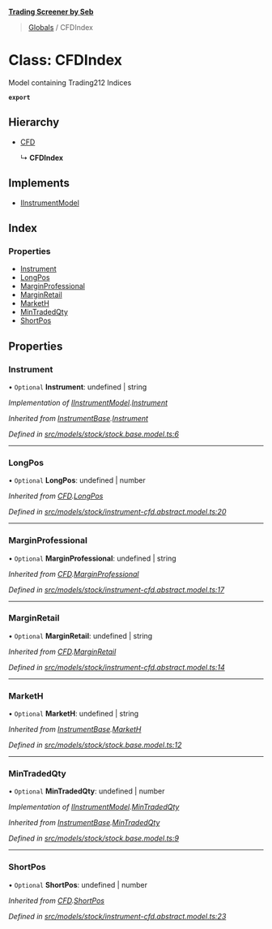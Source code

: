 **[Trading Screener by Seb](../README.md)**

> [Globals](../globals.md) / CFDIndex

# Class: CFDIndex

Model containing Trading212 Indices

**`export`** 

## Hierarchy

* [CFD](cfd.md)

  ↳ **CFDIndex**

## Implements

* [IInstrumentModel](../interfaces/iinstrumentmodel.md)

## Index

### Properties

* [Instrument](cfdindex.md#instrument)
* [LongPos](cfdindex.md#longpos)
* [MarginProfessional](cfdindex.md#marginprofessional)
* [MarginRetail](cfdindex.md#marginretail)
* [MarketH](cfdindex.md#marketh)
* [MinTradedQty](cfdindex.md#mintradedqty)
* [ShortPos](cfdindex.md#shortpos)

## Properties

### Instrument

• `Optional` **Instrument**: undefined \| string

*Implementation of [IInstrumentModel](../interfaces/iinstrumentmodel.md).[Instrument](../interfaces/iinstrumentmodel.md#instrument)*

*Inherited from [InstrumentBase](instrumentbase.md).[Instrument](instrumentbase.md#instrument)*

*Defined in [src/models/stock/stock.base.model.ts:6](https://github.com/wiewiur667/TradingScreener/blob/0537031/src/models/stock/stock.base.model.ts#L6)*

___

### LongPos

• `Optional` **LongPos**: undefined \| number

*Inherited from [CFD](cfd.md).[LongPos](cfd.md#longpos)*

*Defined in [src/models/stock/instrument-cfd.abstract.model.ts:20](https://github.com/wiewiur667/TradingScreener/blob/0537031/src/models/stock/instrument-cfd.abstract.model.ts#L20)*

___

### MarginProfessional

• `Optional` **MarginProfessional**: undefined \| string

*Inherited from [CFD](cfd.md).[MarginProfessional](cfd.md#marginprofessional)*

*Defined in [src/models/stock/instrument-cfd.abstract.model.ts:17](https://github.com/wiewiur667/TradingScreener/blob/0537031/src/models/stock/instrument-cfd.abstract.model.ts#L17)*

___

### MarginRetail

• `Optional` **MarginRetail**: undefined \| string

*Inherited from [CFD](cfd.md).[MarginRetail](cfd.md#marginretail)*

*Defined in [src/models/stock/instrument-cfd.abstract.model.ts:14](https://github.com/wiewiur667/TradingScreener/blob/0537031/src/models/stock/instrument-cfd.abstract.model.ts#L14)*

___

### MarketH

• `Optional` **MarketH**: undefined \| string

*Inherited from [InstrumentBase](instrumentbase.md).[MarketH](instrumentbase.md#marketh)*

*Defined in [src/models/stock/stock.base.model.ts:12](https://github.com/wiewiur667/TradingScreener/blob/0537031/src/models/stock/stock.base.model.ts#L12)*

___

### MinTradedQty

• `Optional` **MinTradedQty**: undefined \| number

*Implementation of [IInstrumentModel](../interfaces/iinstrumentmodel.md).[MinTradedQty](../interfaces/iinstrumentmodel.md#mintradedqty)*

*Inherited from [InstrumentBase](instrumentbase.md).[MinTradedQty](instrumentbase.md#mintradedqty)*

*Defined in [src/models/stock/stock.base.model.ts:9](https://github.com/wiewiur667/TradingScreener/blob/0537031/src/models/stock/stock.base.model.ts#L9)*

___

### ShortPos

• `Optional` **ShortPos**: undefined \| number

*Inherited from [CFD](cfd.md).[ShortPos](cfd.md#shortpos)*

*Defined in [src/models/stock/instrument-cfd.abstract.model.ts:23](https://github.com/wiewiur667/TradingScreener/blob/0537031/src/models/stock/instrument-cfd.abstract.model.ts#L23)*
